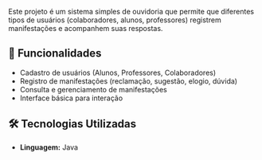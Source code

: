 Este projeto é um sistema simples de ouvidoria que permite que diferentes tipos de usuários (colaboradores, alunos, professores) registrem manifestações e acompanhem suas respostas.  

## 📌 Funcionalidades  

- Cadastro de usuários (Alunos, Professores, Colaboradores)  
- Registro de manifestações (reclamação, sugestão, elogio, dúvida)  
- Consulta e gerenciamento de manifestações  
- Interface básica para interação  

## 🛠️ Tecnologias Utilizadas  

- **Linguagem:** Java  
